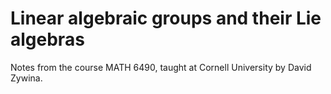 Linear algebraic groups and their Lie algebras
====

Notes from the course MATH 6490, taught at Cornell University by David Zywina.
